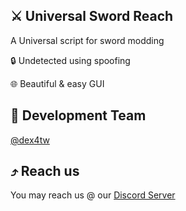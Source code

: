 ## ⚔️ Universal Sword Reach
A Universal script for sword modding
<p>🔒 Undetected using spoofing</p>
<p>🌐 Beautiful & easy GUI</p>

## 👤 Development Team
[@dex4tw](https://github.com/dex4tw)

## ⤴️ Reach us
You may reach us @ our [Discord Server](https://discord.gg/subdomain)

